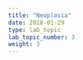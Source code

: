 ```yaml
---
title: "Neoplasia"
date: 2018-01-29
type: lab_topic
lab_topic_number: 3
weight: 3
---
```

<div class="entrybody">
</div>
